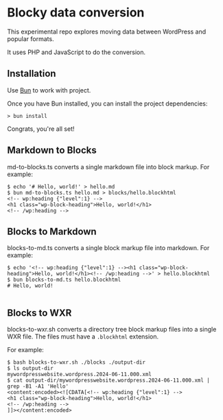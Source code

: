 # Blocky data conversion

This experimental repo explores moving data between WordPress and popular formats.

It uses PHP and JavaScript to do the conversion.

## Installation

Use [Bun](https://bun.sh/) to work with project. 

Once you have Bun installed, you can install the project dependencies:

```shell
> bun install
```

Congrats, you're all set!

## Markdown to Blocks

md-to-blocks.ts converts a single markdown file into block markup. For example:

```shell
$ echo '# Hello, world!' > hello.md
$ bun md-to-blocks.ts hello.md > blocks/hello.blockhtml
<!-- wp:heading {"level":1} -->
<h1 class="wp-block-heading">Hello, world!</h1>
<!-- /wp:heading -->
```

## Blocks to Markdown

blocks-to-md.ts converts a single block markup file into markdown. For example:

```shell
$ echo '<!-- wp:heading {"level":1} --><h1 class="wp-block-heading">Hello, world!</h1><!-- /wp:heading -->' > hello.blockhtml
$ bun blocks-to-md.ts hello.blockhtml
# Hello, world!


```


## Blocks to WXR

blocks-to-wxr.sh converts a directory tree block markup files into a single WXR file. The files
must have a `.blockhtml` extension.

For example:

```shell
$ bash blocks-to-wxr.sh ./blocks ./output-dir
$ ls output-dir
mywordpresswebsite.wordpress.2024-06-11.000.xml
$ cat output-dir/mywordpresswebsite.wordpress.2024-06-11.000.xml | grep -B1 -A1 'Hello' 
<content:encoded><![CDATA[<!-- wp:heading {"level":1} -->
<h1 class="wp-block-heading">Hello, world!</h1>
<!-- /wp:heading -->
]]></content:encoded>
```
